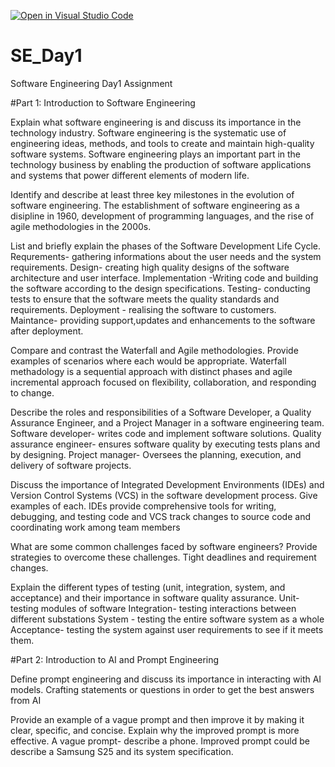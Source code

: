 [![Open in Visual Studio Code](https://classroom.github.com/assets/open-in-vscode-2e0aaae1b6195c2367325f4f02e2d04e9abb55f0b24a779b69b11b9e10269abc.svg)](https://classroom.github.com/online_ide?assignment_repo_id=18392112&assignment_repo_type=AssignmentRepo)
# SE_Day1
Software Engineering Day1 Assignment

#Part 1: Introduction to Software Engineering

Explain what software engineering is and discuss its importance in the technology industry.
Software engineering is the systematic use of engineering ideas, methods, and tools to create and maintain high-quality software systems. Software engineering plays an important part in the technology business by enabling the production of software applications and systems that power different elements of modern life.

Identify and describe at least three key milestones in the evolution of software engineering.
The establishment of software engineering as a disipline in 1960, development of programming languages, and the rise of agile methodologies in the 2000s. 

List and briefly explain the phases of the Software Development Life Cycle.
Requrements- gathering informations about the user needs and the system requirements. Design- creating high quality designs of the software architecture and user interface. Implementation -Writing code and building the software according to the design specifications. Testing- conducting tests to ensure that the software meets the quality standards and requirements. Deployment - realising the software to customers. Maintance- providing support,updates and enhancements to the software after deployment.


Compare and contrast the Waterfall and Agile methodologies. Provide examples of scenarios where each would be appropriate.
Waterfall methadology is a sequential approach with distinct  phases and agile incremental approach focused on flexibility, collaboration, and responding to change.

Describe the roles and responsibilities of a Software Developer, a Quality Assurance Engineer, and a Project Manager in a software engineering team.
Software developer- writes code and implement software solutions.
Quality assurance engineer- ensures software quality by executing tests plans and by designing.
Project manager- Oversees the planning, execution, and delivery of software projects.

Discuss the importance of Integrated Development Environments (IDEs) and Version Control Systems (VCS) in the software development process. Give examples of each.
IDEs provide comprehensive tools for writing, debugging, and testing code and VCS  track changes to source code and coordinating work among team members

What are some common challenges faced by software engineers? Provide strategies to overcome these challenges.
Tight deadlines and requirement changes. 

Explain the different types of testing (unit, integration, system, and acceptance) and their importance in software quality assurance.
Unit- testing modules of software
Integration- testing interactions between different substations
System - testing the entire software system as a whole
Acceptance- testing the system against user requirements to see if it meets them.

#Part 2: Introduction to AI and Prompt Engineering


Define prompt engineering and discuss its importance in interacting with AI models.
Crafting statements or questions in order to get the best answers from AI

Provide an example of a vague prompt and then improve it by making it clear, specific, and concise. Explain why the improved prompt is more effective.
A vague prompt- describe a phone. Improved prompt could be describe a Samsung S25 and its system specification.
